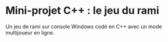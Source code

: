 # Mini-projet C++ : le jeu du rami
Un jeu de rami sur console Windows codé en C++ avec un mode multijoueur en ligne.
